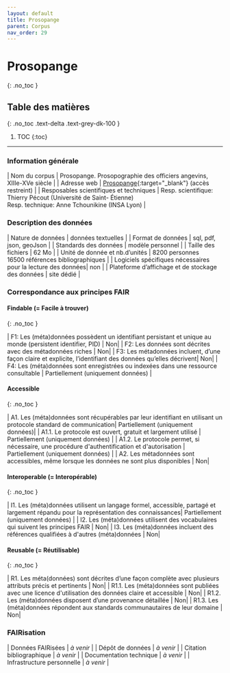 ```yaml
---
layout: default
title: Prosopange
parent: Corpus
nav_order: 29
---
```


# Prosopange
{: .no_toc }

## Table des matières
{: .no_toc .text-delta .text-grey-dk-100 }

1. TOC
{:toc}

---

### Information générale

| <span class="corpus-table-header-left">Nom du corpus</span>                           | Prosopange. Prosopographie des officiers angevins, XIIIe-XVe siècle          |
| <span class="corpus-table-header-left">Adresse web</span>                             | [Prosopange](http://base.angevine-europe.huma-num.fr/prosopange){:target="_blank"} (accès restreint) |
| <span class="corpus-table-header-left">Resposables scientifiques et techniques</span> | Resp. scientifique: Thierry Pécout (Université de Saint- Étienne)<br/>Resp. technique: Anne Tchounikine (INSA Lyon) |

### Description des données

| <span class="corpus-table-header-left">Nature de données</span>                                            | données textuelles |
| <span class="corpus-table-header-left">Format de données</span>                                            | sql, pdf, json, geoJson  |
| <span class="corpus-table-header-left">Standards des données</span>                                        | modèle personnel |
| <span class="corpus-table-header-left">Taille des fichiers</span>                                          | 62 Mo          |
| <span class="corpus-table-header-left">Unité de donnée et nb.d’unités</span>                               | 8200 personnes <br/> 16500 références bibliographiques |
| <span class="corpus-table-header-left">Logiciels spécifiques nécessaires pour la lecture des données</span>| non           |
| <span class="corpus-table-header-left">Plateforme d’affichage et de stockage des données</span>            | site dédié           |

### Correspondance aux principes FAIR

#### Findable (= Facile à trouver)
{: .no_toc }

| F1: Les (méta)données possèdent un identifiant persistant et unique au monde (persistent identifier, PID)	 | <span class="overview-table-no">Non</span>|
| F2: Les données sont décrites avec des métadonnées riches													 | <span class="overview-table-no">Non</span>|
| F3: Les métadonnées incluent, d’une façon claire et explicite, l’identifiant des données qu’elles décrivent| <span class="overview-table-no">Non</span>|
| F4: Les (méta)données sont enregistrées ou indexées dans une ressource consultable						  | <span class="overview-table-partially">Partiellement</span> <span class="sub-text">(uniquement données)</span> |

#### Accessible
{: .no_toc }

| A1. Les (méta)données sont récupérables par leur identifiant en utilisant un protocole standard de communication| <span class="overview-table-partially">Partiellement</span> <span class="sub-text">(uniquement données)</span>|
| A1.1. Le protocole est ouvert, gratuit et largement utilisé													   | <span class="overview-table-partially">Partiellement</span> <span class="sub-text">(uniquement données)</span> |
| A1.2. Le protocole permet, si nécessaire, une procédure d'authentification et d'autorisation					   | <span class="overview-table-partially">Partiellement</span> <span class="sub-text">(uniquement données)</span> |
| A2. Les métadonnées sont accessibles, même lorsque les données ne sont plus disponibles						  | <span class="overview-table-no">Non</span>|

#### Interoperable (= Interopérable)
{: .no_toc }

| I1. Les (méta)données utilisent un langage formel, accessible, partagé et largement répandu pour la représentation des connaissances| <span class="overview-table-partially">Partiellement</span> <span class="sub-text">(uniquement données)</span> |
| I2. Les (méta)données utilisent des vocabulaires qui suivent les principes FAIR 													  | <span class="overview-table-no">Non</span>|
| I3. Les (méta)données incluent des références qualifiées à d'autres (méta)données 												  | <span class="overview-table-no">Non</span>|

#### Reusable (= Réutilisable)
{: .no_toc }

| R1. Les méta(données) sont décrites d’une façon complète avec plusieurs attributs précis et pertinents	| <span class="overview-table-no">Non</span>|
| R1.1. Les (méta)données sont publiées avec une licence d'utilisation des données claire et accessible 	| <span class="overview-table-no">Non</span>|
| R1.2. Les (méta)données disposent d’une provenance détaillée												| <span class="overview-table-no">Non</span>|
| R1.3. Les (méta)données répondent aux standards communautaires de leur domaine							| <span class="overview-table-no">Non</span>|

### FAIRisation

| <span class="corpus-table-header-left">Données FAIRisées</span>        	 | _à venir_  |
| <span class="corpus-table-header-left">Dépôt de données</span>         	 | _à venir_  |
| <span class="corpus-table-header-left">Citation bibliographique</span>  	 | _à venir_  |
| <span class="corpus-table-header-left">Documentation technique</span>   	 | _à venir_  |
| <span class="corpus-table-header-left">Infrastructure personnelle</span>   | _à venir_  |
